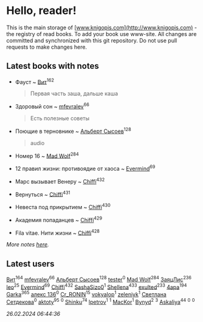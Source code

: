 # Hello, reader!
This is the main storage of [www.knigopis.com](http://www.knigopis.com) - the registry of read books.
To add your book use www-site. All changes are committed and synchronized with this git repository.
Do not use pull requests to make changes here.


## Latest books with notes
* Фауст ~ [Вит](users/300/300273923-vkontakte)<sup>162</sup>
    > Первая часть заша, дальше каша

* Здоровый сон ~ [mfevralev](users/140/140966150-vkontakte)<sup>66</sup>
    > Есть полезные советы

* Поющие в терновнике ~ [Альберт Сысоев](users/474/47446642-vkontakte)<sup>128</sup>
    > audio

* Номер 16 ~ [Mad Wolf](users/947/94738840-vkontakte)<sup>284</sup>

* 12 правил жизни: противоядие от хаоса ~ [Evermind](users/302/302928912-vkontakte)<sup>69</sup>

* Марс вызывает Венеру ~ [Chiffi](users/105/105831994080785626680-google)<sup>432</sup>

* Вернуться ~ [Chiffi](users/105/105831994080785626680-google)<sup>431</sup>

* Невеста под прикрытием ~ [Chiffi](users/105/105831994080785626680-google)<sup>430</sup>

* Академия попаданцев ~ [Chiffi](users/105/105831994080785626680-google)<sup>429</sup>

* Fila vitae. Нити жизни ~ [Chiffi](users/105/105831994080785626680-google)<sup>428</sup>


_More notes [here](latest_books_with_notes.md)._


## Latest users
[Вит](users/300/300273923-vkontakte)<sup>164</sup> 
[mfevralev](users/140/140966150-vkontakte)<sup>66</sup> 
[Альберт Сысоев](users/474/47446642-vkontakte)<sup>128</sup> 
[tester](users/116/116424012935321035501-google)<sup>0</sup> 
[Mad Wolf](users/947/94738840-vkontakte)<sup>284</sup> 
[ЗаяцЛис](users/112/112388384595246311466-google)<sup>236</sup> 
[leo](users/106/106915386474260202605-google)<sup>25</sup> 
[Evermind](users/302/302928912-vkontakte)<sup>69</sup> 
[Chiffi](users/105/105831994080785626680-google)<sup>432</sup> 
[SashaSizo0](users/117/117932212421048968285-google)<sup>1</sup> 
[Shellena](users/134/13413591548892934957-mailru)<sup>433</sup> 
[exulted](users/100/100599204551896265722-google)<sup>233</sup> 
[4apa](users/117/117392596378069249667-google)<sup>194</sup> 
[Garka](users/115/115753719718250012620-google)<sup>365</sup> 
[алекс 136](users/184/18475011-vkontakte)<sup>0</sup> 
[Cr_RONIN](users/112/112090473416384685204-google)<sup>15</sup> 
[vokyalop](users/320/32096418-yandex)<sup>1</sup> 
[zeleniyk](users/196/19644235-vkontakte)<sup>1</sup> 
[Светлана Сетдекова](users/158/15877369199589457581-mailru)<sup>0</sup> 
[aktoty](users/275/275766107-vkontakte)<sup>95</sup> 
[](users/113/113821158776347521407-google)<sup>0</sup> 
[Shinku](users/109/109176126475581739292-google)<sup>74</sup> 
[lpetrov](users/117/117840259784706659154-google)<sup>1</sup> 
[](users/103/103456291402547350560-google)<sup>1</sup> 
[MacKor](users/110/110996617505160240010-google)<sup>1</sup> 
[Bynyd](users/114/114466008310968989620-google)<sup>2</sup> 
[](users/115/115095777313809768381-google)<sup>3</sup> 
[Askaliya](users/326/326783541-vkontakte)<sup>44</sup> 
[](users/150/15053407-yandex)<sup>0</sup> 
[](users/116/116467737249031140129-google)<sup>0</sup> 


_26.02.2024 06:44:36_
